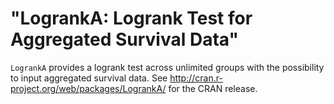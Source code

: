 "LogrankA: Logrank Test for Aggregated Survival Data"
=====================================================

`LogrankA` provides a logrank test across unlimited groups with the possibility to input aggregated survival data. See <http://cran.r-project.org/web/packages/LogrankA/> for the CRAN release.